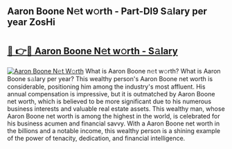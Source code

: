 ## Aaron Boone N𝚎t w𝚘rth - Part-DI9 S𝚊lary per year ZosHi

# <h2><a href="http://gc4a5av.nevu.top/?p=Aaron+Boone">🔗 👉🔴 Aaron Boone N𝚎t w𝚘rth - S𝚊lary</a></h2>

[![Aaron Boone N𝚎t W𝚘rth](https://i.imgur.com/Oavwk0R.jpeg)](http://gc4a5av.nevu.top/?p=Aaron+Boone)
What is Aaron Boone n𝚎t w𝚘rth? What is Aaron Boone s𝚊lary per year?
This wealthy person's Aaron Boone net worth is considerable, positioning him among the industry's most affluent. His annual compensation is impressive, but it is outmatched by Aaron Boone net worth, which is believed to be more significant due to his numerous business interests and valuable real estate assets. This wealthy man, whose Aaron Boone net worth is among the highest in the world, is celebrated for his business acumen and financial savvy. With a Aaron Boone net worth in the billions and a notable income, this wealthy person is a shining example of the power of tenacity, dedication, and financial intelligence.
